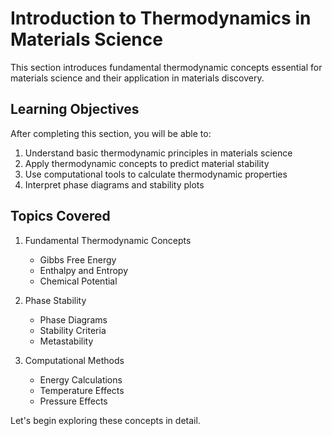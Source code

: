 # Introduction to Thermodynamics in Materials Science

This section introduces fundamental thermodynamic concepts essential for materials science and their application in materials discovery.

## Learning Objectives

After completing this section, you will be able to:

1. Understand basic thermodynamic principles in materials science
2. Apply thermodynamic concepts to predict material stability
3. Use computational tools to calculate thermodynamic properties
4. Interpret phase diagrams and stability plots

## Topics Covered

1. Fundamental Thermodynamic Concepts
   - Gibbs Free Energy
   - Enthalpy and Entropy
   - Chemical Potential

2. Phase Stability
   - Phase Diagrams
   - Stability Criteria
   - Metastability

3. Computational Methods
   - Energy Calculations
   - Temperature Effects
   - Pressure Effects

Let's begin exploring these concepts in detail. 